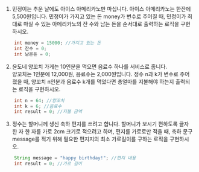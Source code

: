 1. 민정이는 추운 날에도 아이스 아메리카노만 마십니다. 아이스 아메리카노는 한잔에 5,500원입니다. 민정이가 가지고 있는 돈 money가 변수로 주어질 때, 민정이가 최대로 마실 수 있는 아메리카노의 잔 수와 남는 돈을 순서대로 출력하는 로직을 구현하시오.

```java
    int money = 15000; //가지고 있는 돈
    int 잔수 = 0;
    int 남은돈 = 0;
```

2. 윤도네 양꼬치 가게는 10인분을 먹으면 음료수 하나를 서비스로 줍니다.  
   양꼬치는 1인분에 12,000원, 음료수는 2,000원입니다. 정수 n과 k가 변수로 주어졌을 때, 양꼬치 n인분과 음료수 k개를 먹었다면
   총얼마를 지불해야 하는지 출력되는 로직을 구현하시오.

```java
    int n = 64; //양꼬치
    int k = 6; //음료수
    int result = 0; //지불 금액
```

3. 정수는 할머니께 생신 축하 편지를 쓰려고 합니다. 할머니가 보시기 편하도록 글자 한 자 한 자를 가로 2cm 크기로 적으려고 하며, 편지를 가로로만 적을 때, 축하 문구 message를 적기 위해 필요한 편지지의 최소 가로길이를 구하는 로직을 구현하시오.

```java
    String message = "happy birthday!"; //편지 내용
    int result = 0; //가로 길이
```
